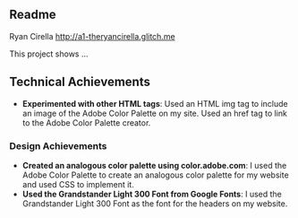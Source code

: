 Readme
---

Ryan Cirella
http://a1-theryancirella.glitch.me

This project shows ...

## Technical Achievements
- **Experimented with other HTML tags**: Used an HTML img tag to include an image of the Adobe Color Palette on my site. Used an href tag to link to the Adobe Color Palette creator.

### Design Achievements
- **Created an analogous color palette using color.adobe.com**: I used the Adobe Color Palette to create an analogous color palette for my website and used CSS to implement it.
- **Used the Grandstander Light 300 Font from Google Fonts**: I used the Grandstander Light 300 Font as the font for the headers on my website.
